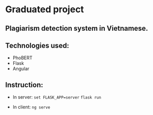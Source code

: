 # Graduated project

## Plagiarism detection system in Vietnamese.
## Technologies used:
- PhoBERT
- Flask
- Angular

## Instruction:
- In server:
    ```set FLASK_APP=server```
    ```flask run```

- In client:
    ```ng serve```